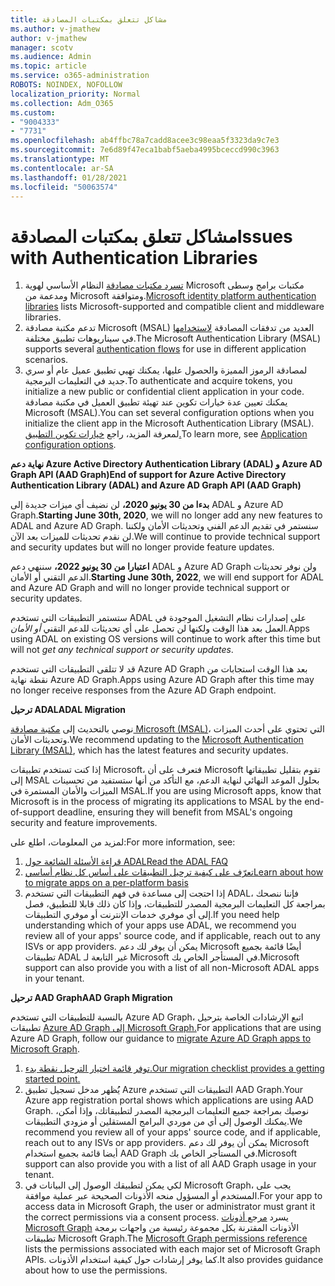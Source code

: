 ```yaml
---
title: مشاكل تتعلق بمكتبات المصادقة
ms.author: v-jmathew
author: v-jmathew
manager: scotv
ms.audience: Admin
ms.topic: article
ms.service: o365-administration
ROBOTS: NOINDEX, NOFOLLOW
localization_priority: Normal
ms.collection: Adm_O365
ms.custom:
- "9004333"
- "7731"
ms.openlocfilehash: ab4ffbc78a7cadd8acee3c98eaa5f3323da9c7e3
ms.sourcegitcommit: 7e6d89f47eca1babf5aeba4995bceccd990c3963
ms.translationtype: MT
ms.contentlocale: ar-SA
ms.lasthandoff: 01/28/2021
ms.locfileid: "50063574"
---
```

# <a name="issues-with-authentication-libraries"></a><span data-ttu-id="f1cd7-102">مشاكل تتعلق بمكتبات المصادقة</span><span class="sxs-lookup"><span data-stu-id="f1cd7-102">Issues with Authentication Libraries</span></span>

1. <span data-ttu-id="f1cd7-103">[تسرد مكتبات مصادقة](https://docs.microsoft.com/azure/active-directory/develop/reference-v2-libraries) النظام الأساسي لهوية Microsoft مكتبات برامج وسطى ومدعمة من Microsoft ومتوافقة.</span><span class="sxs-lookup"><span data-stu-id="f1cd7-103">[Microsoft identity platform authentication libraries](https://docs.microsoft.com/azure/active-directory/develop/reference-v2-libraries) lists Microsoft-supported and compatible client and middleware libraries.</span></span>
2. <span data-ttu-id="f1cd7-104">تدعم مكتبة مصادقة Microsoft (MSAL) العديد من تدفقات المصادقة [لاستخدامها](https://docs.microsoft.com/azure/active-directory/develop/msal-authentication-flows) في سيناريوهات تطبيق مختلفة.</span><span class="sxs-lookup"><span data-stu-id="f1cd7-104">The Microsoft Authentication Library (MSAL) supports several [authentication flows](https://docs.microsoft.com/azure/active-directory/develop/msal-authentication-flows) for use in different application scenarios.</span></span>
3. <span data-ttu-id="f1cd7-105">لمصادقة الرموز المميزة والحصول عليها، يمكنك تهيي تطبيق عميل عام أو سري جديد في التعليمات البرمجية.</span><span class="sxs-lookup"><span data-stu-id="f1cd7-105">To authenticate and acquire tokens, you initialize a new public or confidential client application in your code.</span></span> <span data-ttu-id="f1cd7-106">يمكنك تعيين عدة خيارات تكوين عند تهيئة تطبيق العميل في مكتبة مصادقة Microsoft (MSAL).</span><span class="sxs-lookup"><span data-stu-id="f1cd7-106">You can set several configuration options when you initialize the client app in the Microsoft Authentication Library (MSAL).</span></span> <span data-ttu-id="f1cd7-107">لمعرفة المزيد، راجع [خيارات تكوين التطبيق.](https://docs.microsoft.com/azure/active-directory/develop/msal-client-application-configuration)</span><span class="sxs-lookup"><span data-stu-id="f1cd7-107">To learn more, see [Application configuration options](https://docs.microsoft.com/azure/active-directory/develop/msal-client-application-configuration).</span></span>

<span data-ttu-id="f1cd7-108">**نهاية دعم Azure Active Directory Authentication Library (ADAL) و Azure AD Graph API (AAD Graph)**</span><span class="sxs-lookup"><span data-stu-id="f1cd7-108">**End of support for Azure Active Directory Authentication Library (ADAL) and Azure AD Graph API (AAD Graph)**</span></span>

<span data-ttu-id="f1cd7-109">**بدءا من 30 يونيو 2020،** لن نضيف أي ميزات جديدة إلى ADAL و Azure AD Graph.</span><span class="sxs-lookup"><span data-stu-id="f1cd7-109">**Starting June 30th, 2020**, we will no longer add any new features to ADAL and Azure AD Graph.</span></span> <span data-ttu-id="f1cd7-110">سنستمر في تقديم الدعم الفني وتحديثات الأمان ولكننا لن نقدم تحديثات للميزات بعد الآن.</span><span class="sxs-lookup"><span data-stu-id="f1cd7-110">We will continue to provide technical support and security updates but will no longer provide feature updates.</span></span>

<span data-ttu-id="f1cd7-111">**اعتبارا من 30 يونيو 2022،** سننهي دعم ADAL و Azure AD Graph ولن نوفر تحديثات الدعم التقني أو الأمان.</span><span class="sxs-lookup"><span data-stu-id="f1cd7-111">**Starting June 30th, 2022**, we will end support for ADAL and Azure AD Graph and will no longer provide technical support or security updates.</span></span>

<span data-ttu-id="f1cd7-112">ستستمر التطبيقات التي تستخدم ADAL على إصدارات نظام التشغيل الموجودة في العمل بعد هذا الوقت ولكنها لن تحصل على أي تحديثات للدعم التقني *أو الأمان.*</span><span class="sxs-lookup"><span data-stu-id="f1cd7-112">Apps using ADAL on existing OS versions will continue to work after this time but will not *get any technical support or security updates*.</span></span>

<span data-ttu-id="f1cd7-113">قد لا تتلقى التطبيقات التي تستخدم Azure AD Graph بعد هذا الوقت استجابات من نقطة نهاية Azure AD Graph.</span><span class="sxs-lookup"><span data-stu-id="f1cd7-113">Apps using Azure AD Graph after this time may no longer receive responses from the Azure AD Graph endpoint.</span></span>

<span data-ttu-id="f1cd7-114">**ترحيل ADAL**</span><span class="sxs-lookup"><span data-stu-id="f1cd7-114">**ADAL Migration**</span></span>

<span data-ttu-id="f1cd7-115">نوصي بالتحديث إلى [مكتبة مصادقة Microsoft (MSAL)](https://docs.microsoft.com/azure/active-directory/develop/v2-overview)، التي تحتوي على أحدث الميزات وتحديثات الأمان.</span><span class="sxs-lookup"><span data-stu-id="f1cd7-115">We recommend updating to the [Microsoft Authentication Library (MSAL)](https://docs.microsoft.com/azure/active-directory/develop/v2-overview), which has the latest features and security updates.</span></span>

<span data-ttu-id="f1cd7-116">إذا كنت تستخدم تطبيقات Microsoft، فتعرف على أن Microsoft تقوم بتقليل تطبيقاتها إلى MSAL بحلول الموعد النهائي لنهاية الدعم، مع التأكد من أنها ستستفيد من تحسينات الميزات والأمان المستمرة في MSAL.</span><span class="sxs-lookup"><span data-stu-id="f1cd7-116">If you are using Microsoft apps, know that Microsoft is in the process of migrating its applications to MSAL by the end-of-support deadline, ensuring they will benefit from MSAL's ongoing security and feature improvements.</span></span>

<span data-ttu-id="f1cd7-117">لمزيد من المعلومات، اطلع على:</span><span class="sxs-lookup"><span data-stu-id="f1cd7-117">For more information, see:</span></span>

1. [<span data-ttu-id="f1cd7-118">قراءة الأسئلة الشائعة حول ADAL</span><span class="sxs-lookup"><span data-stu-id="f1cd7-118">Read the ADAL FAQ</span></span>](https://docs.microsoft.com/azure/active-directory/develop/msal-migration#frequently-asked-questions-faq)
2. [<span data-ttu-id="f1cd7-119">تعرّف على كيفية ترحيل التطبيقات على أساس كل نظام أساسي</span><span class="sxs-lookup"><span data-stu-id="f1cd7-119">Learn about how to migrate apps on a per-platform basis</span></span>](https://docs.microsoft.com/azure/active-directory/develop/msal-migration#frequently-asked-questions-faq)
3. <span data-ttu-id="f1cd7-120">إذا احتجت إلى مساعدة في فهم التطبيقات التي تستخدم ADAL، فإننا ننصحك بمراجعة كل التعليمات البرمجية المصدر للتطبيقات، وإذا كان ذلك قابلا للتطبيق، فصل إلى أي موفري خدمات الإنترنت أو موفري التطبيقات.</span><span class="sxs-lookup"><span data-stu-id="f1cd7-120">If you need help understanding which of your apps use ADAL, we recommend you review all of your apps' source code, and if applicable, reach out to any ISVs or app providers.</span></span> <span data-ttu-id="f1cd7-121">يمكن أن يوفر لك دعم Microsoft أيضًا قائمة بجميع تطبيقات ADAL غير التابعة لـ Microsoft في المستأجر الخاص بك.</span><span class="sxs-lookup"><span data-stu-id="f1cd7-121">Microsoft support can also provide you with a list of all non-Microsoft ADAL apps in your tenant.</span></span>

<span data-ttu-id="f1cd7-122">**ترحيل AAD Graph**</span><span class="sxs-lookup"><span data-stu-id="f1cd7-122">**AAD Graph Migration**</span></span>

<span data-ttu-id="f1cd7-123">بالنسبة للتطبيقات التي تستخدم Azure AD Graph، اتبع الإرشادات الخاصة بترحيل تطبيقات [Azure AD Graph إلى Microsoft Graph.](https://docs.microsoft.com/graph/migrate-azure-ad-graph-overview)</span><span class="sxs-lookup"><span data-stu-id="f1cd7-123">For applications that are using Azure AD Graph, follow our guidance to [migrate Azure AD Graph apps to Microsoft Graph](https://docs.microsoft.com/graph/migrate-azure-ad-graph-overview).</span></span>

1. [<span data-ttu-id="f1cd7-124">توفر قائمة اختيار الترحيل نقطة بدء.</span><span class="sxs-lookup"><span data-stu-id="f1cd7-124">Our migration checklist provides a getting started point.</span></span>](https://docs.microsoft.com/graph/migrate-azure-ad-graph-planning-checklist)
2. <span data-ttu-id="f1cd7-125">يُُظهر مدخل تسجيل تطبيق Azure التطبيقات التي تستخدم AAD Graph.</span><span class="sxs-lookup"><span data-stu-id="f1cd7-125">Your Azure app registration portal shows which applications are using AAD Graph.</span></span> <span data-ttu-id="f1cd7-126">نوصيك بمراجعة جميع التعليمات البرمجية المصدر لتطبيقاتك، وإذا أمكن، يمكنك الوصول إلى أي من موردي البرامج المستقلين أو مزودي التطبيقات.</span><span class="sxs-lookup"><span data-stu-id="f1cd7-126">We recommend you review all of your apps' source code, and if applicable, reach out to any ISVs or app providers.</span></span> <span data-ttu-id="f1cd7-127">يمكن أن يوفر لك دعم Microsoft أيضا قائمة بجميع استخدام AAD Graph في المستأجر الخاص بك.</span><span class="sxs-lookup"><span data-stu-id="f1cd7-127">Microsoft support can also provide you with a list of all AAD Graph usage in your tenant.</span></span>
3. <span data-ttu-id="f1cd7-128">لكي يمكن لتطبيقك الوصول إلى البيانات في Microsoft Graph، يجب على المستخدم أو المسؤول منحه الأذونات الصحيحة عبر عملية موافقة.</span><span class="sxs-lookup"><span data-stu-id="f1cd7-128">For your app to access data in Microsoft Graph, the user or administrator must grant it the correct permissions via a consent process.</span></span> <span data-ttu-id="f1cd7-129">يسرد [مرجع أذونات Microsoft Graph](https://docs.microsoft.com/graph/permissions-reference) الأذونات المقترنة بكل مجموعة رئيسية من واجهات برمجة تطبيقات Microsoft Graph.</span><span class="sxs-lookup"><span data-stu-id="f1cd7-129">The [Microsoft Graph permissions reference](https://docs.microsoft.com/graph/permissions-reference) lists the permissions associated with each major set of Microsoft Graph APIs.</span></span> <span data-ttu-id="f1cd7-130">كما يوفر إرشادات حول كيفية استخدام الأذونات.</span><span class="sxs-lookup"><span data-stu-id="f1cd7-130">It also provides guidance about how to use the permissions.</span></span>

